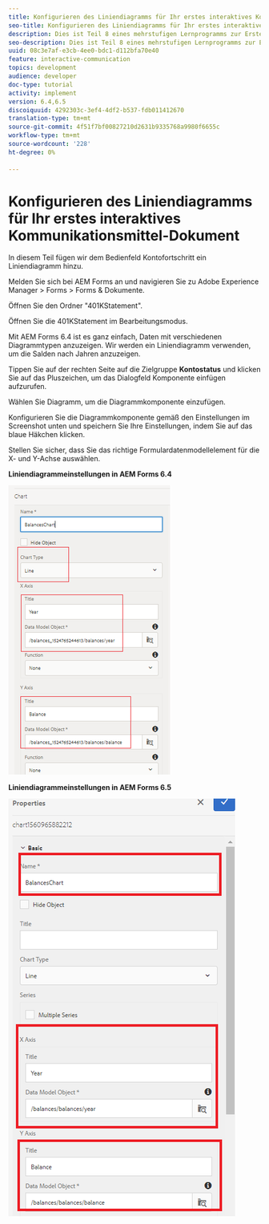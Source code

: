 ```yaml
---
title: Konfigurieren des Liniendiagramms für Ihr erstes interaktives Kommunikationsmittel-Dokument
seo-title: Konfigurieren des Liniendiagramms für Ihr erstes interaktives Kommunikationsmittel-Dokument
description: Dies ist Teil 8 eines mehrstufigen Lernprogramms zur Erstellung Ihres ersten interaktiven Kommunikations-Dokuments. In diesem Teil fügen wir dem Bedienfeld Kontofortschritt ein Liniendiagramm hinzu.
seo-description: Dies ist Teil 8 eines mehrstufigen Lernprogramms zur Erstellung Ihres ersten interaktiven Kommunikations-Dokuments. In diesem Teil fügen wir dem Bedienfeld Kontofortschritt ein Liniendiagramm hinzu.
uuid: 08c3e7af-e3cb-4ee0-bdc1-d112bfa70e40
feature: interactive-communication
topics: development
audience: developer
doc-type: tutorial
activity: implement
version: 6.4,6.5
discoiquuid: 4292303c-3ef4-4df2-b537-fdb011412670
translation-type: tm+mt
source-git-commit: 4f51f7bf00827210d2631b9335768a9980f6655c
workflow-type: tm+mt
source-wordcount: '228'
ht-degree: 0%

---
```



# Konfigurieren des Liniendiagramms für Ihr erstes interaktives Kommunikationsmittel-Dokument

In diesem Teil fügen wir dem Bedienfeld Kontofortschritt ein Liniendiagramm hinzu.

Melden Sie sich bei AEM Forms an und navigieren Sie zu Adobe Experience Manager > Forms > Forms &amp; Dokumente.

Öffnen Sie den Ordner &quot;401KStatement&quot;.

Öffnen Sie die 401KStatement im Bearbeitungsmodus.

Mit AEM Forms 6.4 ist es ganz einfach, Daten mit verschiedenen Diagrammtypen anzuzeigen. Wir werden ein Liniendiagramm verwenden, um die Salden nach Jahren anzuzeigen.

Tippen Sie auf der rechten Seite auf die Zielgruppe **Kontostatus** und klicken Sie auf das Pluszeichen, um das Dialogfeld Komponente einfügen aufzurufen.

Wählen Sie Diagramm, um die Diagrammkomponente einzufügen.

Konfigurieren Sie die Diagrammkomponente gemäß den Einstellungen im Screenshot unten und speichern Sie Ihre Einstellungen, indem Sie auf das blaue Häkchen klicken.

Stellen Sie sicher, dass Sie das richtige Formulardatenmodellelement für die X- und Y-Achse auswählen.

**Liniendiagrammeinstellungen in AEM Forms 6.4**

![linechart64](assets/linechart.png)

**Liniendiagrammeinstellungen in AEM Forms 6.5**

![linechart64](assets/linechart65.PNG)


